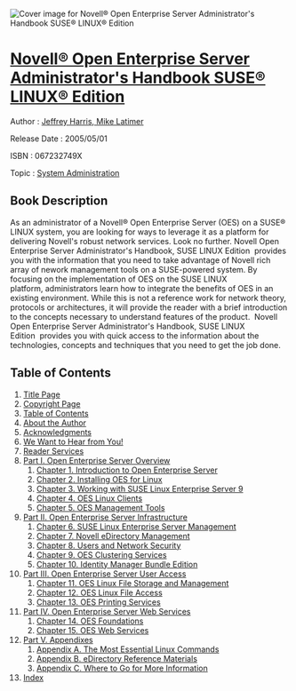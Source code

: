 ![Cover image for Novell® Open Enterprise Server Administrator&#39;s Handbook SUSE® LINUX® Edition](https://imgdetail.ebookreading.net/cover/cover/system_admin/EB067232749X.jpg)

[Novell® Open Enterprise Server Administrator&#39;s Handbook SUSE® LINUX® Edition](https://ebookreading.net/view/book/Novell%C2%AE+Open+Enterprise+Server+Administrator%26%2339%3Bs+Handbook+SUSE%C2%AE+LINUX%C2%AE+Edition-EB067232749X_1.html "Novell® Open Enterprise Server Administrator&#39;s Handbook SUSE® LINUX® Edition")
====================================================================================================================

Author : [Jeffrey Harris](https://ebookreading.net/search/author/Jeffrey+Harris),[ Mike Latimer](https://ebookreading.net/search/author/+Mike+Latimer)

Release Date : 2005/05/01

ISBN : 067232749X

Topic : [System Administration](https://ebookreading.net/search/category/system-administration)

Book Description
-----------------

As an administrator of a Novell® Open Enterprise Server (OES) on a SUSE® LINUX system, you are looking for ways to leverage it as a platform for delivering Novell's robust network services. Look no further. Novell Open 			Enterprise Server Administrator's Handbook, SUSE LINUX Edition  provides you with the information that you need to take advantage of Novell rich array of nework management tools on a SUSE-powered system. By focusing on the implementation of OES on the SUSE LINUX platform, administrators learn how to integrate the benefits of OES in an existing environment. While this is not a reference work for network theory, protocols or architectures, it will provide the reader with a brief introduction to the concepts necessary to understand features of the product.  Novell Open Enterprise Server Administrator's Handbook, SUSE LINUX Edition  provides you with quick access to the information about the technologies, concepts and techniques that you need to get the job done.
              
Table of Contents
-----------------

1. [Title Page](https://ebookreading.net/view/book/Novell%C2%AE+Open+Enterprise+Server+Administrator%26%2339%3Bs+Handbook+SUSE%C2%AE+LINUX%C2%AE+Edition-EB067232749X_2.html#id381245)
1. [Copyright Page](https://ebookreading.net/view/book/Novell%C2%AE+Open+Enterprise+Server+Administrator%26%2339%3Bs+Handbook+SUSE%C2%AE+LINUX%C2%AE+Edition-EB067232749X_2.html#id381084)
1. [Table of Contents](https://ebookreading.net/view/book/Novell%C2%AE+Open+Enterprise+Server+Administrator%26%2339%3Bs+Handbook+SUSE%C2%AE+LINUX%C2%AE+Edition-EB067232749X_3.html#cont)
1. [About the Author](https://ebookreading.net/view/book/Novell%C2%AE+Open+Enterprise+Server+Administrator%26%2339%3Bs+Handbook+SUSE%C2%AE+LINUX%C2%AE+Edition-EB067232749X_4.html)
1. [Acknowledgments](https://ebookreading.net/view/book/Novell%C2%AE+Open+Enterprise+Server+Administrator%26%2339%3Bs+Handbook+SUSE%C2%AE+LINUX%C2%AE+Edition-EB067232749X_5.html)
1. [We Want to Hear from You!](https://ebookreading.net/view/book/Novell%C2%AE+Open+Enterprise+Server+Administrator%26%2339%3Bs+Handbook+SUSE%C2%AE+LINUX%C2%AE+Edition-EB067232749X_6.html)
1. [Reader Services](https://ebookreading.net/view/book/Novell%C2%AE+Open+Enterprise+Server+Administrator%26%2339%3Bs+Handbook+SUSE%C2%AE+LINUX%C2%AE+Edition-EB067232749X_7.html)
1. [Part I. Open Enterprise Server Overview](https://ebookreading.net/view/book/Novell%C2%AE+Open+Enterprise+Server+Administrator%26%2339%3Bs+Handbook+SUSE%C2%AE+LINUX%C2%AE+Edition-EB067232749X_8.html)
    1. [Chapter 1. Introduction to Open Enterprise Server](https://ebookreading.net/view/book/Novell%C2%AE+Open+Enterprise+Server+Administrator%26%2339%3Bs+Handbook+SUSE%C2%AE+LINUX%C2%AE+Edition-EB067232749X_9.html)
    1. [Chapter 2. Installing OES for Linux](https://ebookreading.net/view/book/Novell%C2%AE+Open+Enterprise+Server+Administrator%26%2339%3Bs+Handbook+SUSE%C2%AE+LINUX%C2%AE+Edition-EB067232749X_10.html)
    1. [Chapter 3. Working with SUSE Linux Enterprise Server 9](https://ebookreading.net/view/book/Novell%C2%AE+Open+Enterprise+Server+Administrator%26%2339%3Bs+Handbook+SUSE%C2%AE+LINUX%C2%AE+Edition-EB067232749X_11.html)
    1. [Chapter 4. OES Linux Clients](https://ebookreading.net/view/book/Novell%C2%AE+Open+Enterprise+Server+Administrator%26%2339%3Bs+Handbook+SUSE%C2%AE+LINUX%C2%AE+Edition-EB067232749X_12.html)
    1. [Chapter 5. OES Management Tools](https://ebookreading.net/view/book/Novell%C2%AE+Open+Enterprise+Server+Administrator%26%2339%3Bs+Handbook+SUSE%C2%AE+LINUX%C2%AE+Edition-EB067232749X_13.html)
1. [Part II. Open Enterprise Server Infrastructure](https://ebookreading.net/view/book/Novell%C2%AE+Open+Enterprise+Server+Administrator%26%2339%3Bs+Handbook+SUSE%C2%AE+LINUX%C2%AE+Edition-EB067232749X_14.html)
    1. [Chapter 6. SUSE Linux Enterprise Server Management](https://ebookreading.net/view/book/Novell%C2%AE+Open+Enterprise+Server+Administrator%26%2339%3Bs+Handbook+SUSE%C2%AE+LINUX%C2%AE+Edition-EB067232749X_15.html)
    1. [Chapter 7. Novell eDirectory Management](https://ebookreading.net/view/book/Novell%C2%AE+Open+Enterprise+Server+Administrator%26%2339%3Bs+Handbook+SUSE%C2%AE+LINUX%C2%AE+Edition-EB067232749X_16.html)
    1. [Chapter 8. Users and Network Security](https://ebookreading.net/view/book/Novell%C2%AE+Open+Enterprise+Server+Administrator%26%2339%3Bs+Handbook+SUSE%C2%AE+LINUX%C2%AE+Edition-EB067232749X_17.html)
    1. [Chapter 9. OES Clustering Services](https://ebookreading.net/view/book/Novell%C2%AE+Open+Enterprise+Server+Administrator%26%2339%3Bs+Handbook+SUSE%C2%AE+LINUX%C2%AE+Edition-EB067232749X_18.html)
    1. [Chapter 10. Identity Manager Bundle Edition](https://ebookreading.net/view/book/Novell%C2%AE+Open+Enterprise+Server+Administrator%26%2339%3Bs+Handbook+SUSE%C2%AE+LINUX%C2%AE+Edition-EB067232749X_19.html)
1. [Part III. Open Enterprise Server User Access](https://ebookreading.net/view/book/Novell%C2%AE+Open+Enterprise+Server+Administrator%26%2339%3Bs+Handbook+SUSE%C2%AE+LINUX%C2%AE+Edition-EB067232749X_20.html)
    1. [Chapter 11. OES Linux File Storage and Management](https://ebookreading.net/view/book/Novell%C2%AE+Open+Enterprise+Server+Administrator%26%2339%3Bs+Handbook+SUSE%C2%AE+LINUX%C2%AE+Edition-EB067232749X_21.html)
    1. [Chapter 12. OES Linux File Access](https://ebookreading.net/view/book/Novell%C2%AE+Open+Enterprise+Server+Administrator%26%2339%3Bs+Handbook+SUSE%C2%AE+LINUX%C2%AE+Edition-EB067232749X_22.html)
    1. [Chapter 13. OES Printing Services](https://ebookreading.net/view/book/Novell%C2%AE+Open+Enterprise+Server+Administrator%26%2339%3Bs+Handbook+SUSE%C2%AE+LINUX%C2%AE+Edition-EB067232749X_23.html)
1. [Part IV. Open Enterprise Server Web Services](https://ebookreading.net/view/book/Novell%C2%AE+Open+Enterprise+Server+Administrator%26%2339%3Bs+Handbook+SUSE%C2%AE+LINUX%C2%AE+Edition-EB067232749X_24.html)
    1. [Chapter 14. OES Foundations](https://ebookreading.net/view/book/Novell%C2%AE+Open+Enterprise+Server+Administrator%26%2339%3Bs+Handbook+SUSE%C2%AE+LINUX%C2%AE+Edition-EB067232749X_25.html)
    1. [Chapter 15. OES Web Services](https://ebookreading.net/view/book/Novell%C2%AE+Open+Enterprise+Server+Administrator%26%2339%3Bs+Handbook+SUSE%C2%AE+LINUX%C2%AE+Edition-EB067232749X_26.html)
1. [Part V. Appendixes](https://ebookreading.net/view/book/Novell%C2%AE+Open+Enterprise+Server+Administrator%26%2339%3Bs+Handbook+SUSE%C2%AE+LINUX%C2%AE+Edition-EB067232749X_27.html)
    1. [Appendix A. The Most Essential Linux Commands](https://ebookreading.net/view/book/Novell%C2%AE+Open+Enterprise+Server+Administrator%26%2339%3Bs+Handbook+SUSE%C2%AE+LINUX%C2%AE+Edition-EB067232749X_28.html)
    1. [Appendix B. eDirectory Reference Materials](https://ebookreading.net/view/book/Novell%C2%AE+Open+Enterprise+Server+Administrator%26%2339%3Bs+Handbook+SUSE%C2%AE+LINUX%C2%AE+Edition-EB067232749X_29.html)
    1. [Appendix C. Where to Go for More Information](https://ebookreading.net/view/book/Novell%C2%AE+Open+Enterprise+Server+Administrator%26%2339%3Bs+Handbook+SUSE%C2%AE+LINUX%C2%AE+Edition-EB067232749X_30.html)
1. [Index](https://ebookreading.net/view/book/Novell%C2%AE+Open+Enterprise+Server+Administrator%26%2339%3Bs+Handbook+SUSE%C2%AE+LINUX%C2%AE+Edition-EB067232749X_31.html)
